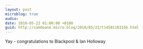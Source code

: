 ```yaml
---
layout: post
microblog: true
audio: 
date: 2010-05-22 01:00:00 +0100
guid: http://samdeane.micro.blog/2010/05/22/t14501103156.html
---
```

Yay - congratulations to Blackpool &amp; Ian Holloway

